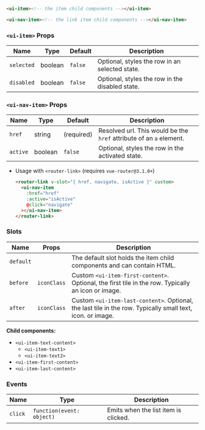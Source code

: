 ```html
<ui-item><!-- the item child components --></ui-item>

<ui-nav-item><!-- the link item child components --></ui-nav-item>
```

### `<ui-item>` Props

| Name       | Type    | Default | Description                                     |
| ---------- | ------- | ------- | ----------------------------------------------- |
| `selected` | boolean | `false` | Optional, styles the row in an selected state.  |
| `disabled` | boolean | `false` | Optional, styles the row in the disabled state. |

### `<ui-nav-item>` Props

| Name     | Type    | Default    | Description                                                         |
| -------- | ------- | ---------- | ------------------------------------------------------------------- |
| `href`   | string  | (required) | Resolved url. This would be the `href` attribute of an `a` element. |
| `active` | boolean | `false`    | Optional, styles the row in the activated state.                    |

- Usage with `<router-link>` (requires `vue-router@3.1.0+`)

  ```html
  <router-link v-slot="{ href, navigate, isActive }" custom>
    <ui-nav-item
      :href="href"
      :active="isActive"
      @click="navigate"
    ></ui-nav-item>
  </router-link>
  ```

### Slots

| Name      | Props       | Description                                                                                                |
| --------- | ----------- | ---------------------------------------------------------------------------------------------------------- |
| `default` |             | The default slot holds the item child components and can contain HTML.                                     |
| `before`  | `iconClass` | Custom `<ui-item-first-content>`. Optional, the first tile in the row. Typically an icon or image.         |
| `after`   | `iconClass` | Custom `<ui-item-last-content>`. Optional, the last tile in the row. Typically small text, icon. or image. |

**Child components:**

- `<ui-item-text-content>`
  - `<ui-item-text1>`
  - `<ui-item-text2>`
- `<ui-item-first-content>`
- `<ui-item-last-content>`

### Events

| Name    | Type                      | Description                          |
| ------- | ------------------------- | ------------------------------------ |
| `click` | `function(event: object)` | Emits when the list item is clicked. |
